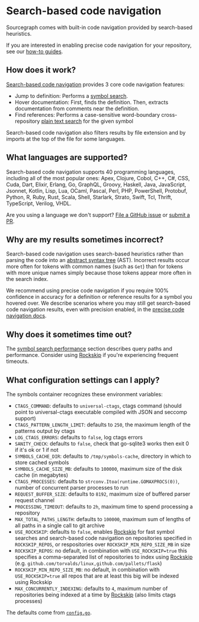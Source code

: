 # Search-based code navigation

Sourcegraph comes with built-in code navigation provided by search-based heuristics.

If you are interested in enabling precise code navigation for your repository, see our [how-to guides](../how-to/index.md).

## How does it work?

[Search-based code navigation](https://github.com/sourcegraph/sourcegraph-basic-code-intel) provides 3 core code navigation features:

- Jump to definition: Performs a [symbol search](../../code_search/explanations/features.md#symbol-search).
- Hover documentation: First, finds the definition. Then, extracts documentation from comments near the definition.
- Find references: Performs a case-sensitive word-boundary cross-repository [plain text search](../../code_search/explanations/features.md#powerful-flexible-queries) for the given symbol

Search-based code navigation also filters results by file extension and by imports at the top of the file for some languages.

## What languages are supported?

Search-based code navigation supports 40 programming languages, including all of the most popular ones: Apex, Clojure, Cobol, C++, C#, CSS, Cuda, Dart, Elixir, Erlang, Go, GraphQL, Groovy, Haskell, Java, JavaScript, Jsonnet, Kotlin, Lisp, Lua, OCaml, Pascal, Perl, PHP, PowerShell, Protobuf, Python, R, Ruby, Rust, Scala, Shell, Starlark, Strato, Swift, Tcl, Thrift, TypeScript, Verilog, VHDL.


Are you using a language we don't support? [File a GitHub issue](https://github.com/sourcegraph/sourcegraph/issues/new/choose) or [submit a PR](https://github.com/sourcegraph/sourcegraph-basic-code-intel#adding-a-new-sourcegraphsourcegraph-lang-extension).

## Why are my results sometimes incorrect?

Search-based code navigation uses search-based heuristics rather than parsing the code into an [abstract syntax tree](https://en.wikipedia.org/wiki/Abstract_syntax_tree) (AST). Incorrect results occur more often for tokens with common names (such as `Get`) than for tokens with more unique names simply because those tokens appear more often in the search index.

We recommend using precise code navigation if you require 100% confidence in accuracy for a definition or reference results for a symbol you hovered over. We describe scenarios where you may still get search-based code navigation results, even with precision enabled, in the [precise code navigation docs](./precise_code_navigation.md).

## Why does it sometimes time out?

The [symbol search performance](./features.md#symbol-search-behavior-and-performance) section describes query paths and performance. Consider using [Rockskip](rockskip.md) if you're experiencing frequent timeouts.

## What configuration settings can I apply?

The symbols container recognizes these environment variables:

- `CTAGS_COMMAND`: defaults to `universal-ctags`, ctags command (should point to universal-ctags executable compiled with JSON and seccomp support)
- `CTAGS_PATTERN_LENGTH_LIMIT`: defaults to `250`, the maximum length of the patterns output by ctags
- `LOG_CTAGS_ERRORS`: defaults to `false`, log ctags errors
- `SANITY_CHECK`: defaults to `false`, check that go-sqlite3 works then exit 0 if it's ok or 1 if not
- `SYMBOLS_CACHE_DIR`: defaults to `/tmp/symbols-cache`, directory in which to store cached symbols
- `SYMBOLS_CACHE_SIZE_MB`: defaults to `100000`, maximum size of the disk cache (in megabytes)
- `CTAGS_PROCESSES`: defaults to `strconv.Itoa(runtime.GOMAXPROCS(0))`, number of concurrent parser processes to run
- `REQUEST_BUFFER_SIZE`: defaults to `8192`, maximum size of buffered parser request channel
- `PROCESSING_TIMEOUT`: defaults to `2h`, maximum time to spend processing a repository
- `MAX_TOTAL_PATHS_LENGTH`: defaults to `100000`, maximum sum of lengths of all paths in a single call to git archive
- `USE_ROCKSKIP`: defaults to `false`, enables [Rockskip](rockskip.md) for fast symbol searches and search-based code navigation on repositories specified in `ROCKSKIP_REPOS`, or respositories over `ROCKSKIP_MIN_REPO_SIZE_MB` in size
- `ROCKSKIP_REPOS`: no default, in combination with `USE_ROCKSKIP=true` this specifies a comma-separated list of repositories to index using [Rockskip](rockskip.md) (e.g. `github.com/torvalds/linux,github.com/pallets/flask`)
- `ROCKSKIP_MIN_REPO_SIZE_MB`: no default, in combination with `USE_ROCKSKIP=true` all repos that are at least this big will be indexed using Rockskip
- `MAX_CONCURRENTLY_INDEXING`: defaults to `4`, maximum number of repositories being indexed at a time by [Rockskip](rockskip.md) (also limits ctags processes)

The defaults come from [`config.go`](https://github.com/sourcegraph/sourcegraph/blob/eea895ae1a8acef08370a5cc6f24bdc7c66cb4ed/cmd/symbols/config.go#L42-L59).

